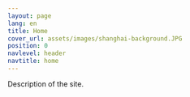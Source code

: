 ```yaml
---
layout: page
lang: en
title: Home
cover_url: assets/images/shanghai-background.JPG
position: 0
navlevel: header
navtitle: home
---
```

Description of the site.
